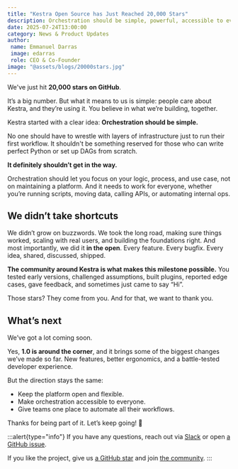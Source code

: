 ```yaml
---
title: "Kestra Open Source has Just Reached 20,000 Stars"
description: Orchestration should be simple, powerful, accessible to everyone, and open-source.
date: 2025-07-24T13:00:00
category: News & Product Updates
author:
 name: Emmanuel Darras
 image: edarras
 role: CEO & Co-Founder
image: "@assets/blogs/20000stars.jpg"
---
```


We've just hit **20,000 stars on GitHub**.

It’s a big number. But what it means to us is simple: people care about Kestra, and they’re using it. You believe in what we’re building, together.

Kestra started with a clear idea: **Orchestration should be simple.**

No one should have to wrestle with layers of infrastructure just to run their first workflow.
It shouldn't be something reserved for those who can write perfect Python or set up DAGs from scratch.

**It definitely shouldn’t get in the way.**

Orchestration should let you focus on your logic, process, and use case, not on maintaining a platform. And it needs to work for everyone, whether you’re running scripts, moving data, calling APIs, or automating internal ops.

## We didn’t take shortcuts
We didn’t grow on buzzwords. We took the long road, making sure things worked, scaling with real users, and building the foundations right.
And most importantly, we did it **in the open**. Every feature. Every bugfix. Every idea, shared, discussed, shipped.

**The community around Kestra is what makes this milestone possible.**
You tested early versions, challenged assumptions, built plugins, reported edge cases, gave feedback, and sometimes just came to say “Hi”.

Those stars? They come from you.
And for that, we want to thank you.

## What’s next
We’ve got a lot coming soon.

Yes, **1.0 is around the corner**, and it brings some of the biggest changes we’ve made so far.
New features, better ergonomics, and a battle-tested developer experience.

But the direction stays the same:
- Keep the platform open and flexible.
- Make orchestration accessible to everyone.
- Give teams one place to automate all their workflows.

Thanks for being part of it.
Let’s keep going! 🚀

:::alert{type="info"}
If you have any questions, reach out via [Slack](https://kestra.io/slack) or open [a GitHub issue](https://github.com/kestra-io/kestra).

If you like the project, give us [a GitHub star](https://github.com/kestra-io/kestra) and join [the community](https://kestra.io/slack).
:::
